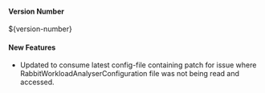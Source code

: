 ####  Version Number
${version-number}

#### New Features

* Updated to consume latest config-file containing patch for issue where RabbitWorkloadAnalyserConfiguration file was not being read and accessed.
